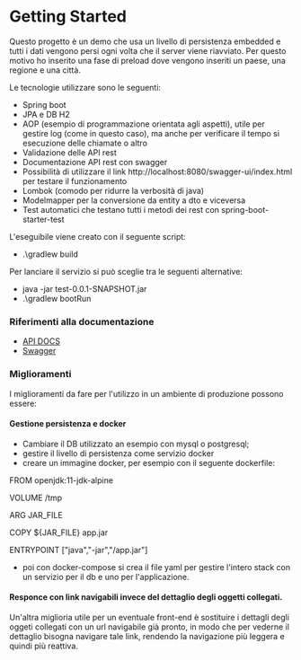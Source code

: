 # Getting Started
Questo progetto è un demo che usa un livello di persistenza embedded
e tutti i dati vengono persi ogni volta che il server viene riavviato.
Per questo motivo ho inserito una fase di preload dove vengono inseriti un paese, una regione e una città.

Le tecnologie utilizzare sono le seguenti:
* Spring boot
* JPA e DB H2
* AOP (esempio di programmazione orientata agli aspetti), utile per gestire log (come in questo caso), ma anche per verificare il tempo si esecuzione delle chiamate o altro
* Validazione delle API rest
* Documentazione API rest con swagger
* Possibilità di utilizzare il link http://localhost:8080/swagger-ui/index.html per testare il funzionamento
* Lombok (comodo per ridurre la verbosità di java)
* Modelmapper per la conversione da entity a dto e viceversa
* Test automatici che testano tutti i metodi dei rest con spring-boot-starter-test


L'eseguibile viene creato con il seguente script:
* .\gradlew build

Per lanciare il servizio si può sceglie tra le seguenti alternative:
* java -jar test-0.0.1-SNAPSHOT.jar
* .\gradlew bootRun

### Riferimenti alla documentazione

* [API DOCS](http://localhost:8080/v3/api-docs/)
* [Swagger](http://localhost:8080/swagger-ui/index.html)

### Miglioramenti
I miglioramenti da fare per l'utilizzo in un ambiente di produzione possono essere:

#### Gestione persistenza e docker
* Cambiare il DB utilizzato an esempio con mysql o postgresql;
* gestire il livello di persistenza come servizio docker
* creare un immagine docker, per esempio con il seguente dockerfile:

FROM openjdk:11-jdk-alpine

VOLUME /tmp

ARG JAR_FILE

COPY ${JAR_FILE} app.jar

ENTRYPOINT ["java","-jar","/app.jar"]

* poi con docker-compose si crea il file yaml per gestire l'intero stack con un servizio per il db e uno per l'applicazione.

#### Responce con link navigabili invece del dettaglio degli oggetti collegati.
Un'altra miglioria utile per un eventuale front-end è sostituire i dettagli degli oggeti collegati con un url navigabile già pronto,
in modo che per vederne il dettaglio bisogna navigare tale link,
rendendo la navigazione più leggera e quindi più reattiva.
